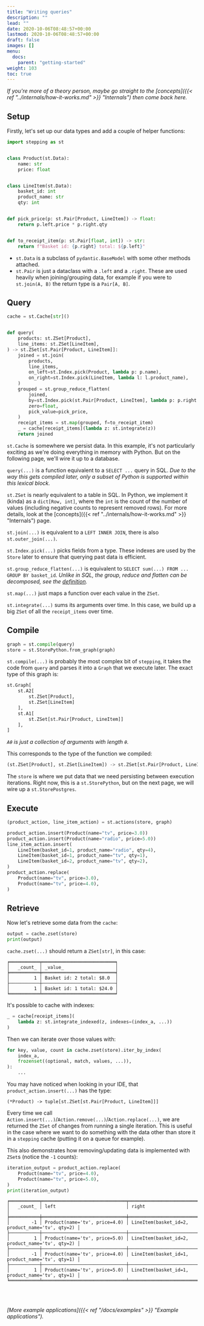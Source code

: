 ```yaml
---
title: "Writing queries"
description: ""
lead: ""
date: 2020-10-06T08:48:57+00:00
lastmod: 2020-10-06T08:48:57+00:00
draft: false
images: []
menu:
  docs:
    parent: "getting-started"
weight: 103
toc: true
---
```


_If you're more of a theory person, maybe go straight to the [concepts]({{< ref "../internals/how-it-works.md" >}} "Internals") then come back here._


## Setup

Firstly, let's set up our data types and add a couple of helper functions:

```python [/docs/snippets/test_writing_queries.py::setup]
import stepping as st


class Product(st.Data):
    name: str
    price: float


class LineItem(st.Data):
    basket_id: int
    product_name: str
    qty: int


def pick_price(p: st.Pair[Product, LineItem]) -> float:
    return p.left.price * p.right.qty


def to_receipt_item(p: st.Pair[float, int]) -> str:
    return f"Basket id: {p.right} total: ${p.left}"
```

- `st.Data` is a subclass of `pydantic.BaseModel` with some other methods attached.
- `st.Pair` is just a dataclass with a `.left` and a `.right`. These are used heavily when joining/grouping data, for example if you were to `st.join(A, B)` the return type is a `Pair[A, B]`.

## Query

```python [/docs/snippets/test_writing_queries.py::query]
cache = st.Cache[str]()


def query(
    products: st.ZSet[Product],
    line_items: st.ZSet[LineItem],
) -> st.ZSet[st.Pair[Product, LineItem]]:
    joined = st.join(
        products,
        line_items,
        on_left=st.Index.pick(Product, lambda p: p.name),
        on_right=st.Index.pick(LineItem, lambda l: l.product_name),
    )
    grouped = st.group_reduce_flatten(
        joined,
        by=st.Index.pick(st.Pair[Product, LineItem], lambda p: p.right.basket_id),
        zero=float,
        pick_value=pick_price,
    )
    receipt_items = st.map(grouped, f=to_receipt_item)
    _ = cache[receipt_items](lambda z: st.integrate(z))
    return joined
```

`st.Cache` is somewhere we persist data. In this example, it's not particularly exciting as we're doing everything in memory with Python. But on the following page, we'll wire it up to a database.

`query(...)` is a function equivalent to a `SELECT ...` query in SQL. _Due to the way this gets compiled later, only a subset of Python is supported within this lexical block._

`st.ZSet` is nearly equivalent to a table in SQL. In Python, we implement it (kinda) as a `dict[Row, int]`, where the `int` is the count of the number of values (including negative counts to represent removed rows). For more details, look at the [concepts]({{< ref "../internals/how-it-works.md" >}} "Internals") page.

`st.join(...)` is equivalent to a `LEFT INNER JOIN`, there is also `st.outer_join(...)`.

`st.Index.pick(...)` picks fields from a type. These indexes are used by the `Store` later to ensure that querying past data is efficient.

`st.group_reduce_flatten(...)` is equivalent to `SELECT sum(...) FROM ... GROUP BY basket_id`. _Unlike in SQL, the group, reduce and flatten can be decomposed, see the [definition](https://github.com/search?q=repo%3Aleontrolski%2Fstepping+%22def+group_reduce_flatten_lifted%22&type=code)._

`st.map(...)` just maps a function over each value in the `ZSet`.

`st.integrate(...)` sums its arguments over time. In this case, we build up a big `ZSet` of all the `receipt_items` over time.


## Compile

```python [/docs/snippets/test_writing_queries.py::compiling]
graph = st.compile(query)
store = st.StorePython.from_graph(graph)
```

`st.compile(...)` is probably the most complex bit of `stepping`, it takes the code from `query` and parses it into a `Graph` that we execute later. The exact type of this graph is:

```python
st.Graph[
    st.A2[
        st.ZSet[Product],
        st.ZSet[LineItem]
    ],
    st.A1[
        st.ZSet[st.Pair[Product, LineItem]]
    ],
]
```

_`Aθ` is just a collection of arguments with length `θ`._


This corresponds to the type of the function we compiled:

```python
(st.ZSet[Product], st.ZSet[LineItem]) -> st.ZSet[st.Pair[Product, LineItem]]
```

The `store` is where we put data that we need persisting between execution iterations. Right now, this is a `st.StorePython`, but on the next page, we will wire up a `st.StorePostgres`.


## Execute

```python [/docs/snippets/test_writing_queries.py::inserting]
(product_action, line_item_action) = st.actions(store, graph)

product_action.insert(Product(name="tv", price=3.0))
product_action.insert(Product(name="radio", price=5.0))
line_item_action.insert(
    LineItem(basket_id=1, product_name="radio", qty=4),
    LineItem(basket_id=1, product_name="tv", qty=1),
    LineItem(basket_id=2, product_name="tv", qty=2),
)
product_action.replace(
    Product(name="tv", price=3.0),
    Product(name="tv", price=4.0),
)
```


## Retrieve

Now let's retrieve some data from the `cache`:

```python
output = cache.zset(store)
print(output)
```

`cache.zset(...)` should return a `ZSet[str]`, in this case:

```
╒═══════════╤═══════════════════════════╕
│   _count_ │ _value_                   │
╞═══════════╪═══════════════════════════╡
│         1 │ Basket id: 2 total: $8.0  │
├───────────┼───────────────────────────┤
│         1 │ Basket id: 1 total: $24.0 │
╘═══════════╧═══════════════════════════╛
```


It's possible to cache with indexes:

```python
_ = cache[receipt_items](
    lambda z: st.integrate_indexed(z, indexes=(index_a, ...))
)
```

Then we can iterate over those values with:

```python
for key, value, count in cache.zset(store).iter_by_index(
    index_a,
    frozenset((optional, match, values, ...)),
):
    ...
```

You may have noticed when looking in your IDE, that `product_action.insert(...)` has the type:

```(*Product) -> tuple[st.ZSet[st.Pair[Product, LineItem]]]```

Every time we call `Action.insert(...)`/`Action.remove(...)`/`Action.replace(...)`, we are returned the `ZSet` of changes from running a single iteration. This is useful in the case where we want to do something with the data other than store it in a `stepping` cache (putting it on a queue for example).

This also demonstrates how removing/updating data is implemented with `ZSet`s (notice the `-1` counts):

```python [/docs/snippets/test_writing_queries.py::iteration]
iteration_output = product_action.replace(
    Product(name="tv", price=4.0),
    Product(name="tv", price=5.0),
)
print(iteration_output)
```

```
╒═══════════╤═══════════════════════════════╤═════════════════════════════════════════════════╕
│   _count_ │ left                          │ right                                           │
╞═══════════╪═══════════════════════════════╪═════════════════════════════════════════════════╡
│        -1 │ Product(name='tv', price=4.0) │ LineItem(basket_id=2, product_name='tv', qty=2) │
├───────────┼───────────────────────────────┼─────────────────────────────────────────────────┤
│         1 │ Product(name='tv', price=5.0) │ LineItem(basket_id=2, product_name='tv', qty=2) │
├───────────┼───────────────────────────────┼─────────────────────────────────────────────────┤
│        -1 │ Product(name='tv', price=4.0) │ LineItem(basket_id=1, product_name='tv', qty=1) │
├───────────┼───────────────────────────────┼─────────────────────────────────────────────────┤
│         1 │ Product(name='tv', price=5.0) │ LineItem(basket_id=1, product_name='tv', qty=1) │
╘═══════════╧═══════════════════════════════╧═════════════════════════════════════════════════╛
```

<br>
<br>

_[More example applications]({{< ref "/docs/examples" >}} "Example applications")._
